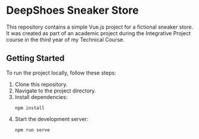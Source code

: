 # DeepShoes Sneaker Store

This repository contains a simple Vue.js project for a fictional sneaker store. It was created as part of an academic project during the Integrative Project course in the third year of my Technical Course.

## Getting Started

To run the project locally, follow these steps:

1. Clone this repository.
2. Navigate to the project directory.
3. Install dependencies:
   ```
   npm install
   ```
4. Start the development server:
   ```
   npm run serve
   ```
